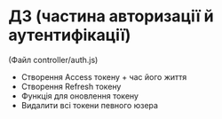 # ДЗ (частина авторизації й аутентифікації)
(Файл controller/auth.js)

- Створення Access токену + час його життя
- Створення Refresh токену
- Функція для оновлення токену
- Видалити всі токени певного юзера





